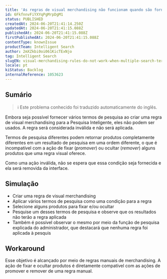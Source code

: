 ```yaml
---
title: 'As regras de visual merchandising não funcionam quando são fornecidos vários termos de pesquisa'
id: 6FkfnnvFiYXYqPgMrpDgM1
status: PUBLISHED
createdAt: 2024-06-20T21:41:14.250Z
updatedAt: 2024-06-20T21:41:15.088Z
publishedAt: 2024-06-20T21:41:15.088Z
firstPublishedAt: 2024-06-20T21:41:15.088Z
contentType: knownIssue
productTeam: Intelligent Search
author: 2mXZkbi0oi061KicTExNjo
tag: Intelligent Search
slugEN: visual-merchandising-rules-do-not-work-when-multiple-search-terms-are-provided
locale: pt
kiStatus: Backlog
internalReference: 1053623
---
```


## Sumário

>ℹ️ Este problema conhecido foi traduzido automaticamente do inglês.


Embora seja possível fornecer vários termos de pesquisa ao criar uma regra de visual merchandising para a Pesquisa Inteligente, eles não podem ser usados. A regra será considerada inválida e não será aplicada.

Termos de pesquisa diferentes podem retornar produtos completamente diferentes em um resultado de pesquisa em uma ordem diferente, o que é incompatível com a ação de fixar (_promover_) ou ocultar (_remover_) alguns produtos que uma regra visual oferece.

Como uma ação inválida, não se espera que essa condição seja fornecida e ela será removida da interface.

## Simulação



- Criar uma regra de visual merchandising
- Aplicar vários termos de pesquisa como uma condição para a regra
- Selecione alguns produtos para fixar e/ou ocultar
- Pesquise um desses termos de pesquisa e observe que os resultados não terão a regra aplicada
- Também é possível observar o mesmo por meio da função de pesquisa explicada do administrador, que destacará que nenhuma regra foi aplicada à pesquis

## Workaround


Esse objetivo é alcançado por meio de regras manuais de merchandising. A ação de fixar e ocultar produtos é diretamente compatível com as ações de promover e remover de uma regra manual.





